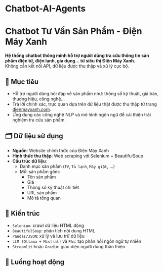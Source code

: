 # Chatbot-AI-Agents
# Chatbot Tư Vấn Sản Phẩm - Điện Máy Xanh

**Hệ thống chatbot thông minh hỗ trợ người dùng tra cứu thông tin sản phẩm điện tử, điện lạnh, gia dụng... từ siêu thị Điện Máy Xanh.**  
Không cần kết nối API, dữ liệu được thu thập và xử lý cục bộ.

## 🎯 Mục tiêu

- Hỗ trợ người dùng hỏi đáp về sản phẩm như: thông số kỹ thuật, giá bán, thương hiệu, công nghệ...
- Trả lời chính xác, trực quan dựa trên dữ liệu thật được thu thập từ trang [dienmayxanh.com](https://www.dienmayxanh.com/).
- Ứng dụng các công nghệ NLP và mô hình ngôn ngữ để cải thiện trải nghiệm tra cứu sản phẩm.

## 🗂 Dữ liệu sử dụng

- **Nguồn**: Website chính thức của Điện Máy Xanh
- **Hình thức thu thập**: Web scraping với Selenium + BeautifulSoup
- **Cấu trúc dữ liệu**:
  - Danh mục sản phẩm (`TV`, `Tủ lạnh`, `Máy giặt`, ...)
  - Mỗi sản phẩm gồm:
    - Tên sản phẩm
    - Giá
    - Thông số kỹ thuật chi tiết
    - URL sản phẩm
    - Mô tả tổng quan

## 🧠 Kiến trúc

- `Selenium`: crawl dữ liệu HTML động
- `BeautifulSoup`: phân tích nội dung HTML
- `Pandas/JSON`: xử lý và lưu trữ dữ liệu
- `LLM (Ollama + Mistral)` và `Phi`: tạo phản hồi ngôn ngữ tự nhiên
- `Streamlit` hoặc `Gradio`: giao diện người dùng thân thiện

## 🔁 Luồng hoạt động


